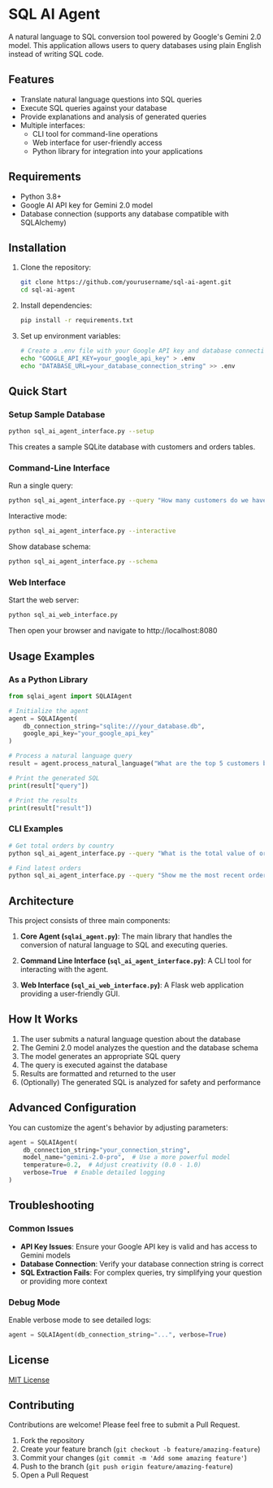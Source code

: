 # SQL AI Agent

A natural language to SQL conversion tool powered by Google's Gemini 2.0 model. This application allows users to query databases using plain English instead of writing SQL code.

## Features

- Translate natural language questions into SQL queries
- Execute SQL queries against your database
- Provide explanations and analysis of generated queries
- Multiple interfaces:
  - CLI tool for command-line operations
  - Web interface for user-friendly access
  - Python library for integration into your applications

## Requirements

- Python 3.8+
- Google AI API key for Gemini 2.0 model
- Database connection (supports any database compatible with SQLAlchemy)

## Installation

1. Clone the repository:
   ```bash
   git clone https://github.com/yourusername/sql-ai-agent.git
   cd sql-ai-agent
   ```

2. Install dependencies:
   ```bash
   pip install -r requirements.txt
   ```

3. Set up environment variables:
   ```bash
   # Create a .env file with your Google API key and database connection
   echo "GOOGLE_API_KEY=your_google_api_key" > .env
   echo "DATABASE_URL=your_database_connection_string" >> .env
   ```

## Quick Start

### Setup Sample Database

```bash
python sql_ai_agent_interface.py --setup
```

This creates a sample SQLite database with customers and orders tables.

### Command-Line Interface

Run a single query:
```bash
python sql_ai_agent_interface.py --query "How many customers do we have in each country?"
```

Interactive mode:
```bash
python sql_ai_agent_interface.py --interactive
```

Show database schema:
```bash
python sql_ai_agent_interface.py --schema
```

### Web Interface

Start the web server:
```bash
python sql_ai_web_interface.py
```

Then open your browser and navigate to http://localhost:8080

## Usage Examples

### As a Python Library

```python
from sqlai_agent import SQLAIAgent

# Initialize the agent
agent = SQLAIAgent(
    db_connection_string="sqlite:///your_database.db",
    google_api_key="your_google_api_key"
)

# Process a natural language query
result = agent.process_natural_language("What are the top 5 customers by order value?")

# Print the generated SQL
print(result["query"])

# Print the results
print(result["result"])
```

### CLI Examples

```bash
# Get total orders by country
python sql_ai_agent_interface.py --query "What is the total value of orders from each country?" --format table

# Find latest orders
python sql_ai_agent_interface.py --query "Show me the most recent orders" --format json
```

## Architecture

This project consists of three main components:

1. **Core Agent (`sqlai_agent.py`)**: The main library that handles the conversion of natural language to SQL and executing queries.

2. **Command Line Interface (`sql_ai_agent_interface.py`)**: A CLI tool for interacting with the agent.

3. **Web Interface (`sql_ai_web_interface.py`)**: A Flask web application providing a user-friendly GUI.

## How It Works

1. The user submits a natural language question about the database
2. The Gemini 2.0 model analyzes the question and the database schema
3. The model generates an appropriate SQL query
4. The query is executed against the database
5. Results are formatted and returned to the user
6. (Optionally) The generated SQL is analyzed for safety and performance

## Advanced Configuration

You can customize the agent's behavior by adjusting parameters:

```python
agent = SQLAIAgent(
    db_connection_string="your_connection_string",
    model_name="gemini-2.0-pro",  # Use a more powerful model
    temperature=0.2,  # Adjust creativity (0.0 - 1.0)
    verbose=True  # Enable detailed logging
)
```

## Troubleshooting

### Common Issues

- **API Key Issues**: Ensure your Google API key is valid and has access to Gemini models
- **Database Connection**: Verify your database connection string is correct
- **SQL Extraction Fails**: For complex queries, try simplifying your question or providing more context

### Debug Mode

Enable verbose mode to see detailed logs:

```python
agent = SQLAIAgent(db_connection_string="...", verbose=True)
```

## License

[MIT License](LICENSE)

## Contributing

Contributions are welcome! Please feel free to submit a Pull Request.

1. Fork the repository
2. Create your feature branch (`git checkout -b feature/amazing-feature`)
3. Commit your changes (`git commit -m 'Add some amazing feature'`)
4. Push to the branch (`git push origin feature/amazing-feature`)
5. Open a Pull Request